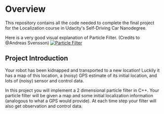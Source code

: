 # Overview
This repository contains all the code needed to complete the final project for the Localization course in Udacity's Self-Driving Car Nanodegree.

Here is a very good visual explanation of Particle Filter. (Credits to @Andreas Svensson)
[![Particle Filter](https://i.ytimg.com/vi/aUkBa1zMKv4/maxresdefault.jpg)](https://www.youtube.com/watch?v=aUkBa1zMKv4 "Particle Filter")

## Project Introduction
Your robot has been kidnapped and transported to a new location! Luckily it has a map of this location, a (noisy) GPS estimate of its initial location, and lots of (noisy) sensor and control data.

In this project you will implement a 2 dimensional particle filter in C++. Your particle filter will be given a map and some initial localization information (analogous to what a GPS would provide). At each time step your filter will also get observation and control data.




